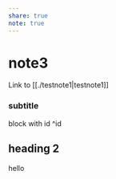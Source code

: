 ```yaml
---
share: true
note: true
---
```


# note3

Link to [[./testnote1|testnote1]]

### subtitle
block with id ^id

## heading 2
hello